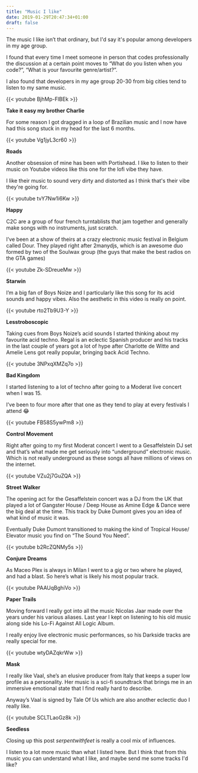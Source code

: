 ```yaml
---
title: "Music I like"
date: 2019-01-29T20:47:34+01:00
draft: false
---
```


The music I like isn’t that ordinary, but I'd say it's popular among developers in my age group.

I found that every time I meet someone in person that codes professionally the discussion at a certain point moves to “What do you listen when you code?”, “What is your favourite genre/artist?”.

I also found that developers in my age group 20-30 from big cities tend to listen to my same music.

{{< youtube BjhMp-FlBEk >}}

**Take it easy my brother Charlie**

For some reason I got dragged in a loop of Brazilian music and I now have had this song stuck in my head for the last 6 months.

{{< youtube Vg1jyL3cr60 >}}

**Roads**

Another obsession of mine has been with Portishead. I like to listen to their music on Youtube videos like this one for the lofi vibe they have.

I like their music to sound very dirty and distorted as I think that's their vibe they're going for.

{{< youtube tvY7Nw1i6Kw >}}

**Happy**

C2C are a group of four french turntablists that jam together and generally make songs with no instruments, just scratch.

I’ve been at a show of theirs at a crazy electronic music festival in Belgium called Dour. They played right after 2manydjs, which is an awesome duo formed by two of the Soulwax group (the guys that make the best radios on the GTA games)

{{< youtube Zk-SDreueMw >}}

**Starwin**

I’m a big fan of Boys Noize and I particularly like this song for its acid sounds and happy vibes. Also the aesthetic in this video is really on point.

{{< youtube rto2Tb9U3-Y >}}

**Lesstroboscopic**

Taking cues from Boys Noize’s acid sounds I started thinking about my favourite acid techno. Regal is an eclectic Spanish producer and his tracks in the last couple of years got a lot of hype after Charlotte de Witte and Amelie Lens got really popular, bringing back Acid Techno.

{{< youtube 3NPxqXMZq7o >}}

**Bad Kingdom**

I started listening to a lot of techno after going to a Moderat live concert when I was 15.

I’ve been to four more after that one as they tend to play at every festivals I attend 😂

{{< youtube FB58S5ywPm8 >}}

**Control Movement**

Right after going to my first Moderat concert I went to a Gesaffelstein DJ set and that’s what made me get seriously into “underground” electronic music. Which is not really underground as these songs all have millions of views on the internet.

{{< youtube VZu2j7GuZQA >}}

**Street Walker**

The opening act for the Gesaffelstein concert was a DJ from the UK that played a lot of Gangster House / Deep House as Amine Edge & Dance were the big deal at the time. This track by Duke Dumont gives you an idea of what kind of music it was.

Eventually Duke Dumont transitioned to making the kind of Tropical House/ Elevator music you find on “The Sound You Need”.

{{< youtube b2RcZQNMy5s >}}

**Conjure Dreams**

As Maceo Plex is always in Milan I went to a gig or two where he played, and had a blast. So here’s what is likely his most popular track.

{{< youtube PAAUqBghiVo >}}

**Paper Trails**

Moving forward I really got into all the music Nicolas Jaar made over the years under his various aliases. Last year I kept on listening to his old music along side his Lo-Fi Against All Logic Album.

I really enjoy live electronic music performances, so his Darkside tracks are really special for me.

{{< youtube wtyDAZqkrWw >}}

**Mask**

I really like Vaal, she’s an elusive producer from Italy that keeps a super low profile as a personality. Her music is a sci-fi soundtrack that brings me in an immersive emotional state that I find really hard to describe.

Anyway’s Vaal is signed by Tale Of Us which are also another eclectic duo I really like.

{{< youtube SCLTLaoGz8k >}}

**Seedless**

Closing up this post *serpentwithfeet* is really a cool mix of influences.

I listen to a lot more music than what I listed here. But I think that from this music you can understand what I like, and maybe send me some tracks I'd like?